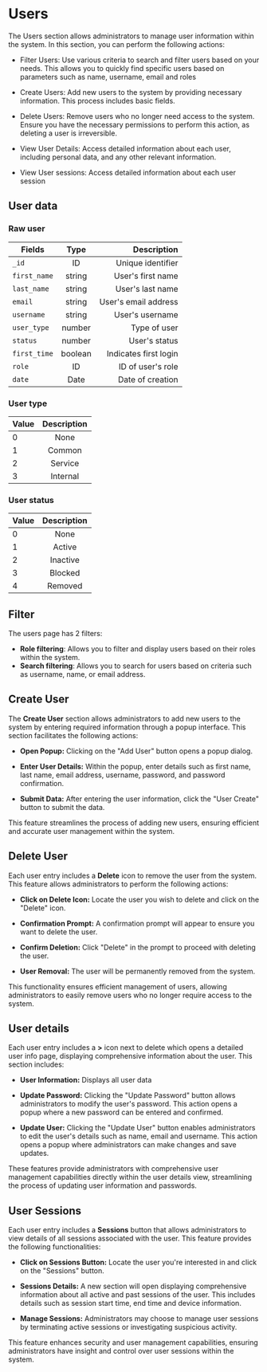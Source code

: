 # Users

The Users section allows administrators to manage user information within the system. In this section, you can perform the following actions:

- Filter Users: Use various criteria to search and filter users based on your needs. This allows you to quickly find specific users based on parameters such as name, username, email and roles

- Create Users: Add new users to the system by providing necessary information. This process includes basic fields.

- Delete Users: Remove users who no longer need access to the system. Ensure you have the necessary permissions to perform this action, as deleting a user is irreversible.

- View User Details: Access detailed information about each user, including personal data, and any other relevant information.

- View User sessions: Access detailed information about each user session

## User data

### Raw user

| Fields       |  Type   |           Description |
| ------------ | :-----: | --------------------: |
| `_id`        |   ID    |     Unique identifier |
| `first_name` | string  |     User's first name |
| `last_name`  | string  |      User's last name |
| `email`      | string  |  User's email address |
| `username`   | string  |       User's username |
| `user_type`  | number  |          Type of user |
| `status`     | number  |         User's status |
| `first_time` | boolean | Indicates first login |
| `role`       |   ID    |     ID of user's role |
| `date`       |  Date   |      Date of creation |

### User type

| Value | Description |
| ----- | :---------: |
| 0     |    None     |
| 1     |   Common    |
| 2     |   Service   |
| 3     |  Internal   |

### User status

| Value | Description |
| ----- | :---------: |
| 0     |    None     |
| 1     |   Active    |
| 2     |  Inactive   |
| 3     |   Blocked   |
| 4     |   Removed   |

## Filter

The users page has 2 filters:

- **Role filtering**: Allows you to filter and display users based on their roles within the system.
- **Search filtering**: Allows you to search for users based on criteria such as username, name, or email address.

## Create User

The **Create User** section allows administrators to add new users to the system by entering required information through a popup interface. This section facilitates the following actions:

- **Open Popup:** Clicking on the "Add User" button opens a popup dialog.
  
- **Enter User Details:** Within the popup, enter details such as first name, last name, email address, username, password, and password confirmation.

- **Submit Data:** After entering the user information, click the "User Create" button to submit the data.
  
This feature streamlines the process of adding new users, ensuring efficient and accurate user management within the system.

## Delete User

Each user entry includes a **Delete** icon to remove the user from the system. This feature allows administrators to perform the following actions:

- **Click on Delete Icon:** Locate the user you wish to delete and click on the "Delete" icon.

- **Confirmation Prompt:** A confirmation prompt will appear to ensure you want to delete the user.

- **Confirm Deletion:** Click "Delete" in the prompt to proceed with deleting the user.

- **User Removal:** The user will be permanently removed from the system.

This functionality ensures efficient management of users, allowing administrators to easily remove users who no longer require access to the system.

## User details

Each user entry includes a **>** icon next to delete which opens a detailed user info page, displaying comprehensive information about the user. This section includes:

- **User Information:** Displays all user data

- **Update Password:** Clicking the "Update Password" button allows administrators to modify the user's password. This action opens a popup where a new password can be entered and confirmed.

- **Update User:** Clicking the "Update User" button enables administrators to edit the user's details such as name, email and username. This action opens a popup where administrators can make changes and save updates.

These features provide administrators with comprehensive user management capabilities directly within the user details view, streamlining the process of updating user information and passwords.

## User Sessions

Each user entry includes a **Sessions** button that allows administrators to view details of all sessions associated with the user. This feature provides the following functionalities:

- **Click on Sessions Button:** Locate the user you're interested in and click on the "Sessions" button.

- **Sessions Details:** A new section will open displaying comprehensive information about all active and past sessions of the user. This includes details such as session start time, end time and device information.

- **Manage Sessions:** Administrators may choose to manage user sessions by terminating active sessions or investigating suspicious activity.

This feature enhances security and user management capabilities, ensuring administrators have insight and control over user sessions within the system.

